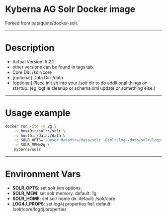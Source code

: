 # Kyberna AG Solr Docker image
Forked from pataquets/docker-solr.

---
Description
===
- Actual Version: 5.2.1
- other versions can be found in tags tab.
- Core Dir: /solr/core
- [optional] Data Dir: /data
- [optional] Place init.sh into your /solr dir to do additional things on startup. (eg logfile cleanup or schema.xml update or something else.)

---
Usage example
===

```bash
docker run -itd -m 2g \
	-v hostDir/solr:/solr \
	-v hostDir/data:/data \
	-e SOLR_OPTS="-Duser.datadir=/data/solr -Dsolr.log=/data/solr/logs" \
	-e SOLR_MEM=2g \
	kyberna/solr
```

---
Environment Vars
===
- **SOLR_OPTS**: set solr jvm options.
- **SOLR_MEM**: set solr memory. default: 1g
- **SOLR_HOME**: set solr home dir. default: /solr/core
- **LOG4J_PROPS**: set log4j properties fiel. default: /solr/core/log4j.properties

